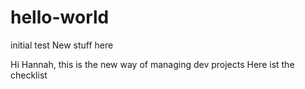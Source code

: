 # hello-world
initial test
New stuff here

Hi Hannah,
this is the new way of managing dev projects
Here ist the checklist
